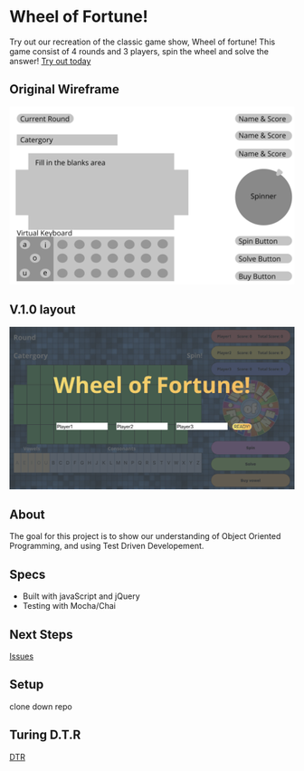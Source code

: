 # Wheel of Fortune!

Try out our recreation of the classic game show, Wheel of fortune! This game consist of 4 rounds and 3 players, spin the wheel and solve the answer! [Try out today](https://ellytea.github.io/wheel-of-fortune/)

## Original Wireframe
![Image of original wireframe](images/original-wire.png)

## V.1.0 layout
![Image of version 1](images/start-game.png)

## About
The goal for this project is to show our understanding of Object Oriented Programming, and using Test Driven Developement.

## Specs 
* Built with javaScript and jQuery
* Testing with Mocha/Chai

## Next Steps
[Issues](https://github.com/ellytea/wheel-of-fortune/issues)

## Setup
clone down repo

## Turing D.T.R
[DTR](https://gist.github.com/ellytea/94cd7c9af31a75f6477eea0835bc0c1e)
